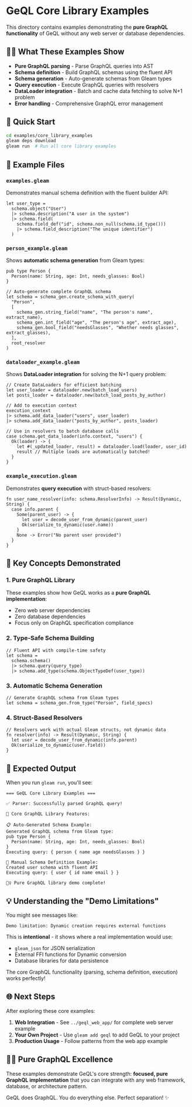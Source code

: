 # GeQL Core Library Examples

This directory contains examples demonstrating the **pure GraphQL functionality** of GeQL without any web server or database dependencies.

## 🧚‍♀️ What These Examples Show

- **Pure GraphQL parsing** - Parse GraphQL queries into AST
- **Schema definition** - Build GraphQL schemas using the fluent API
- **Schema generation** - Auto-generate schemas from Gleam types
- **Query execution** - Execute GraphQL queries with resolvers
- **DataLoader integration** - Batch and cache data fetching to solve N+1 problem
- **Error handling** - Comprehensive GraphQL error management

## 🏃 Quick Start

```sh
cd examples/core_library_examples
gleam deps download
gleam run  # Run all core library examples
```

## 📁 Example Files

### `examples.gleam`
Demonstrates manual schema definition with the fluent builder API:

```gleam
let user_type = 
  schema.object("User")
  |> schema.description("A user in the system")
  |> schema.field(
    schema.field_def("id", schema.non_null(schema.id_type()))
    |> schema.field_description("The unique identifier")
  )
```

### `person_example.gleam` 
Shows **automatic schema generation** from Gleam types:

```gleam
pub type Person {
  Person(name: String, age: Int, needs_glasses: Bool)
}

// Auto-generate complete GraphQL schema
let schema = schema_gen.create_schema_with_query(
  "Person",
  [
    schema_gen.string_field("name", "The person's name", extract_name),
    schema_gen.int_field("age", "The person's age", extract_age), 
    schema_gen.bool_field("needsGlasses", "Whether needs glasses", extract_glasses),
  ],
  root_resolver
)
```

### `dataloader_example.gleam`
Shows **DataLoader integration** for solving the N+1 query problem:

```gleam
// Create DataLoaders for efficient batching
let user_loader = dataloader.new(batch_load_users)
let posts_loader = dataloader.new(batch_load_posts_by_author)

// Add to execution context
execution_context
|> schema.add_data_loader("users", user_loader)
|> schema.add_data_loader("posts_by_author", posts_loader)

// Use in resolvers to batch database calls
case schema.get_data_loader(info.context, "users") {
  Ok(loader) -> {
    let #(_updated_loader, result) = dataloader.load(loader, user_id)
    result // Multiple loads are automatically batched!
  }
}
```

### `example_execution.gleam`
Demonstrates **query execution** with struct-based resolvers:

```gleam
fn user_name_resolver(info: schema.ResolverInfo) -> Result(Dynamic, String) {
  case info.parent {
    Some(parent_user) -> {
      let user = decode_user_from_dynamic(parent_user)
      Ok(serialize_to_dynamic(user.name))
    }
    None -> Error("No parent user provided")
  }
}
```

## 🎯 Key Concepts Demonstrated

### 1. **Pure GraphQL Library**
These examples show how GeQL works as a **pure GraphQL implementation**:
- Zero web server dependencies
- Zero database dependencies  
- Focus only on GraphQL specification compliance

### 2. **Type-Safe Schema Building**
```gleam
// Fluent API with compile-time safety
let schema = 
  schema.schema()
  |> schema.query(query_type)
  |> schema.add_type(schema.ObjectTypeDef(user_type))
```

### 3. **Automatic Schema Generation**
```gleam
// Generate GraphQL schema from Gleam types
let schema = schema_gen.from_type("Person", field_specs)
```

### 4. **Struct-Based Resolvers**
```gleam
// Resolvers work with actual Gleam structs, not dynamic data
fn resolver(info) -> Result(Dynamic, String) {
  let user = decode_user_from_dynamic(info.parent)
  Ok(serialize_to_dynamic(user.field))
}
```

## 🔄 Expected Output

When you run `gleam run`, you'll see:

```
=== GeQL Core Library Examples ===

✅ Parser: Successfully parsed GraphQL query!

🎯 Core GraphQL Library Features:

📋 Auto-Generated Schema Example:
Generated GraphQL schema from Gleam type:
pub type Person {
  Person(name: String, age: Int, needs_glasses: Bool)
}
Executing query: { person { name age needsGlasses } }

🔧 Manual Schema Definition Example:
Created user schema with fluent API
Executing query: { user { id name email } }

🧚‍♀️ Pure GraphQL library demo complete!
```

## 💡 Understanding the "Demo Limitations"

You might see messages like:
```
Demo limitation: Dynamic creation requires external functions
```

This is **intentional** - it shows where a real implementation would use:
- `gleam_json` for JSON serialization
- External FFI functions for Dynamic conversion
- Database libraries for data persistence

The core GraphQL functionality (parsing, schema definition, execution) works perfectly!

## 🌐 Next Steps

After exploring these core examples:

1. **Web Integration** - See `../geql_web_app/` for complete web server example
2. **Your Own Project** - Use `gleam add geql` to add GeQL to your project
3. **Production Usage** - Follow patterns from the web app example

## 🧚‍♀️ Pure GraphQL Excellence

These examples demonstrate GeQL's core strength: **focused, pure GraphQL implementation** that you can integrate with any web framework, database, or architecture pattern.

GeQL does GraphQL. You do everything else. Perfect separation! ✨